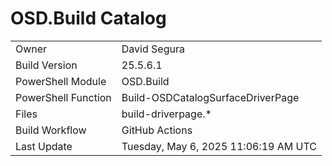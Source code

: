 ﻿# OSD.Build Catalog

| | |
|-|-|
| Owner | David Segura |
| Build Version | 25.5.6.1 |
| PowerShell Module | OSD.Build |
| PowerShell Function | Build-OSDCatalogSurfaceDriverPage |
| Files | build-driverpage.* |
| Build Workflow | GitHub Actions |
| Last Update | Tuesday, May 6, 2025 11:06:19 AM UTC |
